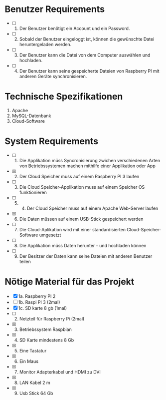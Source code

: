 # Benutzer Requirements 

- [ ]  1. Der Benutzer benötigt ein Account und ein Password.
- [ ]  2. Sobald der Benutzer eingeloggt ist, können die gewünschte Datei heruntergeladen werden.
- [ ]  3. Der Benutzer kann die Datei von dem Computer auswählen und hochladen.
- [ ]  4. Der Benutzer kann seine gespeicherte Dateien von Raspberry PI mit anderen Geräte synchronisieren.

# Technische Spezifikationen
1.  Apache 
2.  MySQL-Datenbank 
3.  Cloud-Software


# System Requirements	
- [ ]  1. Die Applikation müss Syncronisierung zwichen verschiedenen Arten von Betriebssystemen machen mithilfe einer Applikation oder App	
- [x]  2. Der Cloud Speicher muss auf einem Raspberry PI 3 laufen 	
- [ ]  3. Die Cloud Speicher-Applikation muss auf einem Speicher OS funktionieren	
- [ ]  5. 4. Der Cloud Speicher muss auf einem Apache Web-Server laufen 	
- [x]  6. Die Daten müssen auf einem USB-Stick gespeichert werden 	
- [ ]  7. Die Cloud-Aplikation wird mit einer standardisierten Cloud-Speicher-Software umgesetzt	
- [ ]  8. Die Applikation müss Daten herunter - und hochladen können	
- [ ]  9. Der Besitzer der Daten kann seine Dateien mit anderen Benutzer teilen	


# Nötige Material für das Projekt

- [x]  1a.  Raspberry PI 2 
- [ ]  1b. Raspi PI 3 (2mal)
- [x]  1c. SD karte 8 gb (1mal)
- [ ]  2. Netzteil für  Raspberry Pi (2mal)
- [x]  3. Betriebssystem Raspbian
- [x]  4. SD Karte mindestens 8 Gb 
- [x]  5. Eine Tastatur
- [x]  6. Ein Maus
- [x]  7. Monitor Adapterkabel und HDMI zu DVI
- [x]  8. LAN Kabel 2 m
- [x]  9. Usb Stick 64 Gb 
